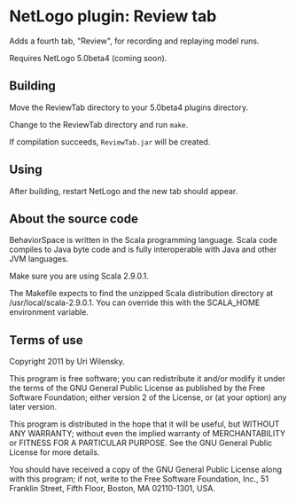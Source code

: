 # NetLogo plugin: Review tab

Adds a fourth tab, "Review", for recording and replaying model runs.

Requires NetLogo 5.0beta4 (coming soon).

## Building

Move the ReviewTab directory to your 5.0beta4 plugins directory.

Change to the ReviewTab directory and run `make`.

If compilation succeeds, `ReviewTab.jar` will be created.

## Using

After building, restart NetLogo and the new tab should appear.

## About the source code

BehaviorSpace is written in the Scala programming language. Scala code
compiles to Java byte code and is fully interoperable with Java and
other JVM languages.

Make sure you are using Scala 2.9.0.1.

The Makefile expects to find the unzipped Scala distribution directory
at /usr/local/scala-2.9.0.1.  You can override this with the
SCALA_HOME environment variable.

## Terms of use

Copyright 2011 by Uri Wilensky.

This program is free software; you can redistribute it and/or modify it under the terms of the GNU General Public License
as published by the Free Software Foundation; either version 2 of the License, or (at your option) any later version.

This program is distributed in the hope that it will be useful, but WITHOUT ANY WARRANTY; without even the implied warranty of
MERCHANTABILITY or FITNESS FOR A PARTICULAR PURPOSE.  See the GNU General Public License for more details.

You should have received a copy of the GNU General Public License along with this program; if not, write to the Free Software
Foundation, Inc., 51 Franklin Street, Fifth Floor, Boston, MA 02110-1301, USA.
